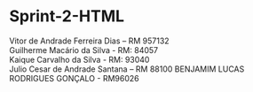 # Sprint-2-HTML
Vitor de Andrade Ferreira Dias – RM 957132   
Guilherme Macário da Silva - RM: 84057   
Kaique Carvalho da Silva - RM: 93040   
Julio Cesar de Andrade Santana – RM 88100 
BENJAMIM LUCAS RODRIGUES GONÇALO - RM96026 
